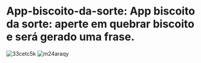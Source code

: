 # App-biscoito-da-sorte: App biscoito da sorte: aperte em quebrar biscoito e será gerado uma frase.
![33cetc5k](https://github.com/paulosergio03/App-biscoito-da-sorte/assets/77760284/740d0721-a6d8-40fa-8f3a-4016fe662735)
![m24araqy](https://github.com/paulosergio03/App-biscoito-da-sorte/assets/77760284/a28a8b2c-83c9-41cf-b32a-d823e140b65a)



